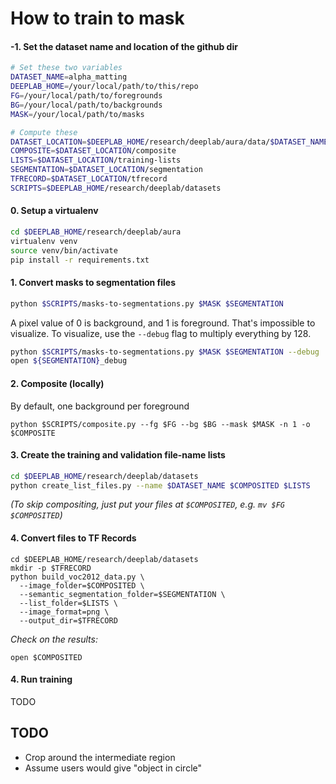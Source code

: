 # How to train to mask

#### -1. Set the dataset name and location of the github dir
```bash
# Set these two variables
DATASET_NAME=alpha_matting
DEEPLAB_HOME=/your/local/path/to/this/repo
FG=/your/local/path/to/foregrounds
BG=/your/local/path/to/backgrounds
MASK=/your/local/path/to/masks

# Compute these
DATASET_LOCATION=$DEEPLAB_HOME/research/deeplab/aura/data/$DATASET_NAME
COMPOSITE=$DATASET_LOCATION/composite
LISTS=$DATASET_LOCATION/training-lists
SEGMENTATION=$DATASET_LOCATION/segmentation
TFRECORD=$DATASET_LOCATION/tfrecord
SCRIPTS=$DEEPLAB_HOME/research/deeplab/datasets
```

#### 0. Setup a virtualenv
```bash
cd $DEEPLAB_HOME/research/deeplab/aura
virtualenv venv
source venv/bin/activate
pip install -r requirements.txt
```

#### 1. Convert masks to segmentation files
```bash
python $SCRIPTS/masks-to-segmentations.py $MASK $SEGMENTATION
```

A pixel value of 0 is background, and 1 is foreground. That's impossible to visualize. To visualize, use the `--debug` flag to multiply everything by 128.
```bash
python $SCRIPTS/masks-to-segmentations.py $MASK $SEGMENTATION --debug
open ${SEGMENTATION}_debug
```

#### 2. Composite (locally)
By default, one background per foreground
```
python $SCRIPTS/composite.py --fg $FG --bg $BG --mask $MASK -n 1 -o $COMPOSITE
```

#### 3. Create the training and validation file-name lists
```bash
cd $DEEPLAB_HOME/research/deeplab/datasets
python create_list_files.py --name $DATASET_NAME $COMPOSITED $LISTS
```

*(To skip compositing, just put your files at `$COMPOSITED`, e.g. `mv $FG $COMPOSITED`)*

#### 4. Convert files to TF Records
```
cd $DEEPLAB_HOME/research/deeplab/datasets
mkdir -p $TFRECORD
python build_voc2012_data.py \
  --image_folder=$COMPOSITED \
  --semantic_segmentation_folder=$SEGMENTATION \
  --list_folder=$LISTS \
  --image_format=png \
  --output_dir=$TFRECORD
```

*Check on the results:*
```
open $COMPOSITED
```

#### 4. Run training
TODO

## TODO
* Crop around the intermediate region
* Assume users would give "object in circle"
